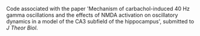 Code associated with the paper 'Mechanism of carbachol-induced 40 Hz gamma oscillations and the effects of NMDA activation on oscillatory dynamics in a model of the CA3 subfield of the hippocampus', submitted to _J Theor Biol_. 
